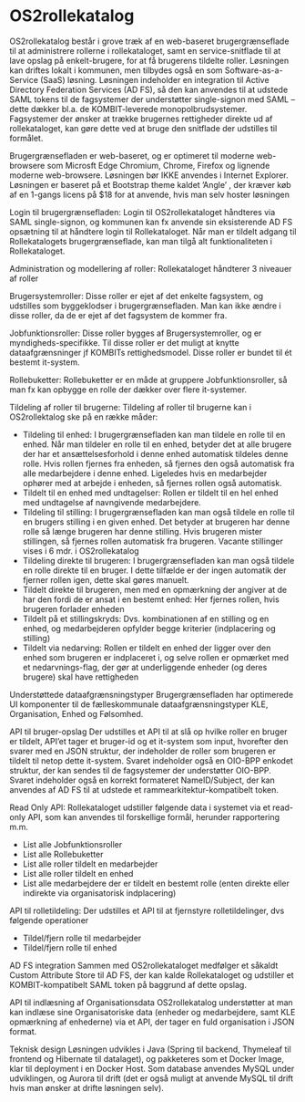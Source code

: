 # OS2rollekatalog

OS2rollekatalog består i grove træk af en web-baseret brugergrænseflade til at administrere rollerne i rollekataloget, samt en service-snitflade til at lave opslag på enkelt-brugere, for at få brugerens tildelte roller.
Løsningen kan driftes lokalt i kommunen, men tilbydes også en som Software-as-a-Service (SaaS) løsning.
Løsningen indeholder en integration til Active Directory Federation Services (AD FS), så den kan anvendes til at udstede SAML tokens til de fagsystemer der understøtter single-signon med SAML – dette dækker bl.a. de KOMBIT-leverede monopolbrudsystemer.
Fagsystemer der ønsker at trække brugernes rettigheder direkte ud af rollekataloget, kan gøre dette ved at bruge den snitflade der udstilles til formålet.

Brugergrænsefladen er web-baseret, og er optimeret til moderne web-browsere som Microsft Edge Chromium, Chrome, Firefox og lignende moderne web-browsere. Løsningen bør IKKE anvendes i Internet Explorer.
Løsningen er baseret på et Bootstrap theme kaldet ’Angle’ , der kræver køb af en 1-gangs licens på $18 for at anvende, hvis man selv hoster løsningen

Login til brugergrænsefladen:
Login til OS2rollekataloget håndteres via SAML single-signon, og kommunen kan fx anvende sin eksisterende AD FS opsætning til at håndtere login til Rollekataloget.
Når man er tildelt adgang til Rollekatalogets brugergrænseflade, kan man tilgå alt funktionaliteten i Rollekataloget.

Administration og modellering af roller: 
Rollekataloget håndterer 3 niveauer af roller

Brugersystemroller: Disse roller er ejet af det enkelte fagsystem, og udstilles som byggeklodser i brugergrænsefladen. Man kan ikke ændre i disse roller, da de er ejet af det fagsystem de kommer fra. 

Jobfunktionsroller: Disse roller bygges af Brugersystemroller, og er myndigheds-specifikke. Til disse roller er det muligt at knytte dataafgrænsninger jf KOMBITs rettighedsmodel. Disse roller er bundet til ét bestemt it-system.
 
Rollebuketter: Rollebuketter er en måde at gruppere Jobfunktionsroller, så man fx kan opbygge en rolle der dækker over flere it-systemer.

Tildeling af roller til brugerne: 
Tildeling af roller til brugerne kan i OS2rollektalog ske på en række måder: 

- Tildeling til enhed: I brugergrænsefladen kan man tildele en rolle til en enhed. Når man tildeler en rolle til en enhed, betyder det at alle brugere der har et ansættelsesforhold i denne enhed automatisk tildeles denne rolle. Hvis rollen fjernes fra enheden, så fjernes den også automatisk fra alle medarbejdere i denne enhed. Ligeledes hvis en medarbejder ophører med at arbejde i enheden, så fjernes rollen også automatisk.
- Tildelt til en enhed med undtagelser: Rollen er tildelt til en hel enhed med undtagelse af navngivende medarbejdere. 
- Tildeling til stilling: I brugergrænsefladen kan man også tildele en rolle til en brugers stilling i en given enhed. Det betyder at brugeren har denne rolle så længe brugeren har denne stilling. Hvis brugeren mister stillingen, så fjernes rollen automatisk fra brugeren. Vacante stillinger vises i 6 mdr. i OS2rollekatalog
- Tildeling direkte til brugeren: I brugergrænsefladen kan man også tildele en rolle direkte til en bruger. I dette tilfælde er der ingen automatik der fjerner rollen igen, dette skal gøres manuelt. 
- Tildelt direkte til brugeren, men med en opmærkning der angiver at de har den fordi de er ansat i en bestemt enhed: Her fjernes rollen, hvis brugeren forlader enheden
- Tildelt på et stillingskryds: Dvs. kombinationen af en stilling og en enhed, og medarbejderen opfylder begge kriterier (indplacering og stilling)
- Tildelt via nedarving: Rollen er tildelt en enhed der ligger over den enhed som brugeren er indplaceret i, og selve rollen er opmærket med et nedarvnings-flag, der gør at underliggende enheder (og deres brugere) skal have rettigheden

Understøttede dataafgrænsningstyper
Brugergrænsefladen har optimerede UI komponenter til de fælleskommunale dataafgrænsningstyper KLE, Organisation, Enhed og Følsomhed. 

API til bruger-opslag
Der udstilles et API til at slå op hvilke roller en bruger er tildelt, API’et tager et bruger-id og et it-system som input, hvorefter den svarer med en JSON struktur, der indeholder de roller som brugeren er tildelt til netop dette it-system.
Svaret indeholder også en OIO-BPP enkodet struktur, der kan sendes til de fagsystemer der understøtter OIO-BPP.
Svaret indeholder også en korrekt formateret NameID/Subject, der kan anvendes af AD FS til at udstede et rammearkitektur-kompatibelt token.

Read Only API: 
Rollekataloget udstiller følgende data i systemet via et read-only API, som kan anvendes til forskellige formål, herunder rapportering m.m.
-	List alle Jobfunktionsroller
-	List alle Rollebuketter
-	List alle roller tildelt en medarbejder
-	List alle roller tildelt en enhed
-	List alle medarbejdere der er tildelt en bestemt rolle (enten direkte eller indirekte via organisatorisk indplacering)

API til rolletildeling: 
Der udstilles et API til at fjernstyre rolletildelinger, dvs følgende operationer
-	Tildel/fjern rolle til medarbejder
-	Tildel/fjern rolle til enhed

AD FS integration
Sammen med OS2rollekataloget medfølger et såkaldt Custom Attribute Store til AD FS, der kan kalde Rollekataloget og udstiller et KOMBIT-kompatibelt SAML token på baggrund af dette opslag.

API til indlæsning af Organisationsdata
OS2rollekatalog understøtter at man kan indlæse sine Organisatoriske data (enheder og medarbejdere, samt KLE opmærkning af enhederne) via et API, der tager en fuld organisation i JSON format.

Teknisk design
Løsningen udvikles i Java (Spring til backend, Thymeleaf til frontend og Hibernate til datalaget), og pakketeres som et Docker Image, klar til deployment i en Docker Host.
Som database anvendes MySQL under udviklingen, og Aurora til drift (det er også muligt at anvende MySQL til drift hvis man ønsker at drifte løsningen selv).
